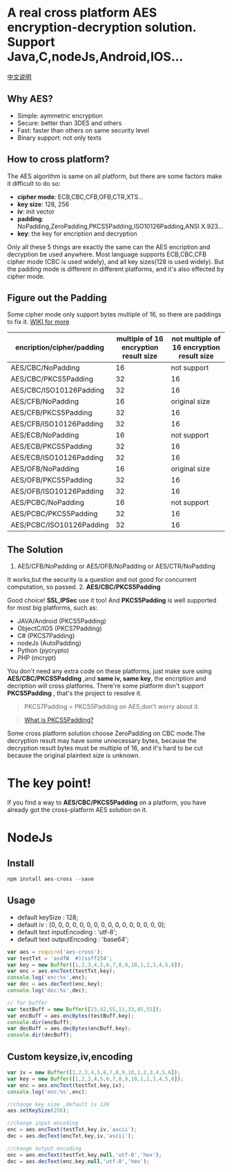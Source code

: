 # A real cross platform AES encryption-decryption solution. Support Java,C,nodeJs,Android,IOS...

[中文说明](https://github.com/keel/aes-cross/tree/master/info-cn)

## Why AES?
* Simple: aymmetric encryption
* Secure: better than 3DES and others
* Fast: faster than others on same security level
* Binary support: not only texts

## How to cross platform?
The AES algorithm is same on all platform, but there are some factors make it difficult to do so:
* **cipher mode**: ECB,CBC,CFB,OFB,CTR,XTS...
* **key size**: 128, 256
* **iv**: init vector
* **padding**: NoPadding,ZeroPadding,PKCS5Padding,ISO10126Padding,ANSI X.923...
* **key**: the key for encription and decryption

Only all these 5 things are exactly the same can the AES encription and decryption be used anywhere.
Most language supports ECB,CBC,CFB cipher mode (CBC is used widely), and all key sizes(128 is used widely).
But the padding mode is different in different platforms, and it's also effected by cipher mode.

## Figure out the Padding
Some cipher mode only support bytes multiple of 16, so there are paddings to fix it.
[WIKI for more](https://en.wikipedia.org/wiki/Block_cipher_mode_of_operation#Electronic_codebook_.28ECB.29)

encription/cipher/padding|multiple of 16 encryption result size|not multiple of 16 encryption result size
-------------------------|---------------|-------------------
AES/CBC/NoPadding        |     16        |   not support
AES/CBC/PKCS5Padding     |     32        |   16
AES/CBC/ISO10126Padding  |     32        |   16
AES/CFB/NoPadding        |     16        |   original size
AES/CFB/PKCS5Padding     |     32        |   16
AES/CFB/ISO10126Padding  |     32        |   16
AES/ECB/NoPadding        |     16        |   not support
AES/ECB/PKCS5Padding     |     32        |   16
AES/ECB/ISO10126Padding  |     32        |   16
AES/OFB/NoPadding        |     16        |   original size
AES/OFB/PKCS5Padding     |     32        |   16
AES/OFB/ISO10126Padding  |     32        |   16
AES/PCBC/NoPadding       |     16        |   not support
AES/PCBC/PKCS5Padding    |     32        |   16
AES/PCBC/ISO10126Padding |     32        |   16

## The Solution
1. AES/CFB/NoPadding or AES/OFB/NoPadding or AES/CTR/NoPadding

  It works,but the security is a question and not good for concurrent computation, so passed.
2. **AES/CBC/PKCS5Padding**

  Good choice! **SSL,IPSec** use it too! And **PKCS5Padding** is well supported for most big platforms, such as:
  * JAVA/Android (PKCS5Padding)
  * ObjectC/IOS (PKCS7Padding)
  * C# (PKCS7Padding)
  * nodeJs (AutoPadding)
  * Python (pycrypto)
  * PHP (mcrypt)

  You don't need any extra code on these platforms, just make sure using **AES/CBC/PKCS5Padding** ,and **same iv, same key**, the encription and decription will cross platforms.
  There're some platform don't support **PKCS5Padding** , that's the project to resolve it.

> PKCS7Padding = PKCS5Padding on AES,don't worry about it.

> [What is PKCS5Padding?](https://en.wikipedia.org/wiki/Padding_%28cryptography%29#PKCS7)

Some cross platform solution choose ZeroPadding on CBC mode.The decryption result may have some unnecessary bytes, because the decryption result bytes must be multiple of 16, and it's hard to be cut because the original plaintext size is unknown.

# The key point!
If you find a way to **AES/CBC/PKCS5Padding** on a platform, you have already got the cross-platform AES solution on it.


# NodeJs

## Install
```javascript
npm install aes-cross --save
```

## Usage
* default keySize : 128;
* default iv : [0, 0, 0, 0, 0, 0, 0, 0, 0, 0, 0, 0, 0, 0, 0, 0];
* default text inputEncoding : 'utf-8';
* default text outputEncoding : 'base64';

```javascript
var aes = require('aes-cross');
var testTxt = 'asdfW  #)(ssff234';
var key = new Buffer([1,2,3,4,5,6,7,8,9,10,1,2,3,4,5,6]);
var enc = aes.encText(testTxt,key);
console.log('enc:%s',enc);
var dec = aes.decText(enc,key);
console.log('dec:%s',dec);

// for buffer
var testBuff = new Buffer([23,42,55,11,33,45,55]);
var encBuff = aes.encBytes(testBuff,key);
console.dir(encBuff);
var decBuff = aes.decBytes(encBuff,key);
console.dir(decBuff);
```

## Custom keysize,iv,encoding
```javascript
var iv = new Buffer([1,2,3,4,5,6,7,8,9,10,1,2,3,4,5,6]);
var key = new Buffer([1,2,3,4,5,6,7,8,9,10,1,2,3,4,5,6]);
var enc = aes.encText(testTxt,key,iv);
console.log('enc:%s',enc);

//change key size ,default is 128
aes.setKeySize(256);

//change input encoding
enc = aes.encText(testTxt,key,iv,'ascii');
dec = aes.decText(encTxt,key,iv,'ascii');

//change output encoding
enc = aes.encText(testTxt,key,null,'utf-8','hex');
dec = aes.decText(enc,key,null,'utf-8','hex');
```

